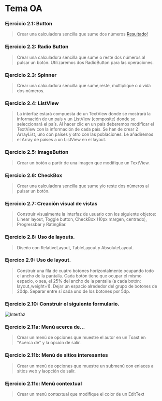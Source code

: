 Tema OA
======

### Ejercicio 2.1: Button
> Crear una calculadora sencilla que sume dos números
[Resultado!](https://github.com/franlu/curso_android_uned/blob/master/tema02/img/resultado2_1.png)
### Ejercicio 2.2: Radio Button
> Crear una calculadora sencilla que sume o reste dos números al pulsar un botón. Utilizaremos dos RadioButton para las operaciones.

### Ejercicio 2.3: Spinner
> Crear una calculadora sencilla que sume,reste, multiplique o divida dos números.

### Ejercicio 2.4: ListView
> La interfaz estará compuesta de un TextView donde se mostrará la información de un país y un ListView (composite) donde se seleccionará el país. Al hacer clic en un país deberemos modificar el TextView con la información de cada país.
Se han de crear 2 ArrayList, uno con países y otro con las poblaciones. Le añadiremos el Array de países a un ListView en el layout.

### Ejercicio 2.5: ImageButton
> Crear un botón a partir de una imagen que modifique un TextView.

### Ejercicio 2.6: CheckBox
> Crear una calculadora sencilla que sume y/o reste dos números al pulsar un botón.

### Ejercicio 2.7: Creación visual de vistas
> Construir visualmente la interfaz de usuario con los siguiente objetos:
Linear layout, Toggle button, CheckBox (10px margen, centrado), Progressbar y RatingBar.

### Ejercicio 2.8: Uso de layouts.
> Diseño con RelativeLayout, TableLayout y AbsoluteLayout.

### Ejercico 2.9: Uso de layout.
> Construir una fila de cuatro botones horizontalmente ocupando todo el ancho de la pantalla. Cada botón tiene que ocupar el mismo espacio, o sea, el 25% del ancho de la pantalla (a cada botón: layout_weight=1). Dejar un espacio alrededor del grupo de botones de 20dp. Separar entre sí cada uno de los botones por 5dp.

### Ejercicio 2.10: Construir el siguiente formulario.
![Interfaz](https://github.com/franlu/curso_android_uned/blob/master/tema02/img/ejercicio2_10.png "Formulario")

### Ejercicio 2.11a: Menú acerca de...
> Crear un menú de opciones que muestre el autor en un Toast en "Acerca de" y la opción de salir.

### Ejercicio 2.11b: Menú de sitios interesantes
> Crear un menú de opciones que muestre un submenú con enlaces a sitios web y laopción de salir.

### Ejercicio 2.11c: Menú contextual
> Crear un menú contextual que modifique el color de un EditText
